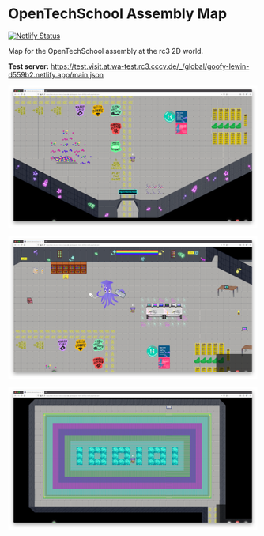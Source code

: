 # OpenTechSchool Assembly Map

[![Netlify Status](https://api.netlify.com/api/v1/badges/c219885e-c692-4d34-9379-1ca9fb861b90/deploy-status)](https://app.netlify.com/sites/goofy-lewin-d559b2/deploys)

Map for the OpenTechSchool assembly at the rc3 2D world.

**Test server:** https://test.visit.at.wa-test.rc3.cccv.de/_/global/goofy-lewin-d559b2.netlify.app/main.json

![Map screenshot](map-screenshot1.png "Map 1")

![Map screenshot](map-screenshot2.png "Map 2")

![Map screenshot](map-screenshot3.png "Map 3")
